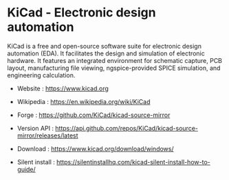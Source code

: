 # KiCad - Electronic design automation

KiCad is a free and open-source software suite for electronic design automation (EDA).
It facilitates the design and simulation of electronic hardware.
It features an integrated environment for schematic capture, PCB layout, manufacturing file viewing, ngspice-provided SPICE simulation, and engineering calculation.

* Website : https://www.kicad.org
* Wikipedia : https://en.wikipedia.org/wiki/KiCad
* Forge : https://github.com/KiCad/kicad-source-mirror
* Version API : https://api.github.com/repos/KiCad/kicad-source-mirror/releases/latest

* Download : https://www.kicad.org/download/windows/
* Silent install : https://silentinstallhq.com/kicad-silent-install-how-to-guide/
